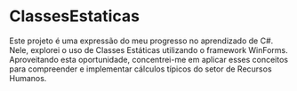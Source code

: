 # ClassesEstaticas
Este projeto é uma expressão do meu progresso no aprendizado de C#. Nele, explorei o uso de Classes Estáticas utilizando o framework WinForms. Aproveitando esta oportunidade, concentrei-me em aplicar esses conceitos para compreender e implementar cálculos típicos do setor de Recursos Humanos.
